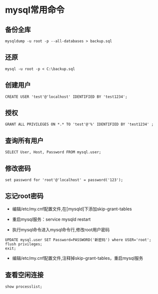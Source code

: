 # mysql常用命令

## 备份全库

```
mysqldump -u root -p --all-databases > backup.sql
```

## 还原

```
mysql -u root -p < C:\backup.sql
```

## 创建用户

```
CREATE USER 'test'@'localhost' IDENTIFIED BY 'test1234';
```

## 授权

```
GRANT ALL PRIVILEGES ON *.* TO 'test'@'%' IDENTIFIED BY 'test1234' ;
```

## 查询所有用户

```
SELECT User, Host, Password FROM mysql.user;
```

## 修改密码

```
set password for 'root'@'localhost' = password('123');
```

## 忘记root密码

* 编辑/etc/my.cnf配置文件,在\[mysqld\]下添加skip-grant-tables
* 重启mysql服务：service mysqld restart

* 执行mysql命令进入mysql命令行,修改root用户密码

```
UPDATE mysql.user SET Password=PASSWORD('新密码') where USER='root';
flush privileges;
exit;
```

* 编辑/etc/my.cnf配置文件,注释掉skip-grant-tables，重启mysql服务

## 查看空闲连接

```
show processlist;
```



